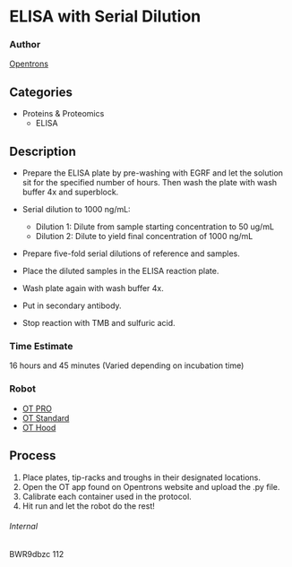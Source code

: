 # ELISA with Serial Dilution

### Author
[Opentrons](http://www.opentrons.com/)

## Categories
* Proteins & Proteomics
	* ELISA

## Description
* Prepare the ELISA plate by pre-washing with EGRF and let the solution sit
for the specified number of hours. Then wash the plate with wash buffer 4x and superblock.

* Serial dilution to 1000 ng/mL:
  - Dilution 1: Dilute from sample starting concentration to 50 ug/mL
  - Dilution 2: Dilute to yield final concentration of 1000 ng/mL

* Prepare five-fold serial dilutions of reference and samples.

* Place the diluted samples in the ELISA reaction plate.

* Wash plate again with wash buffer 4x.

* Put in secondary antibody.

* Stop reaction with TMB and sulfuric acid.

### Time Estimate
16 hours and 45 minutes (Varied depending on incubation time)

### Robot
* [OT PRO](https://opentrons.com/ot-one-pro)
* [OT Standard](https://opentrons.com/ot-one-standard)
* [OT Hood](https://opentrons.com/ot-one-hood)

## Process
1. Place plates, tip-racks and troughs in their designated locations.
2. Open the OT app found on Opentrons website and upload the .py file.
3. Calibrate each container used in the protocol.
4. Hit run and let the robot do the rest!

###### Internal
BWR9dbzc
112
